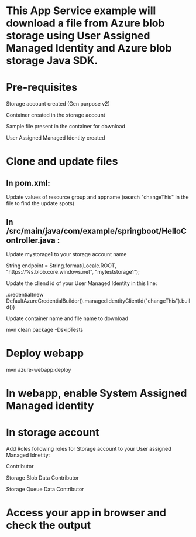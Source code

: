 # This App Service example will download a file from Azure blob storage using **User** Assigned Managed Identity and Azure blob storage Java SDK.


# Pre-requisites
Storage account created (Gen purpose v2)

Container created in the storage account

Sample file present in the container for download

User Assigned Managed Identity created

# Clone and update files


## In pom.xml:

Update values of resource group and appname (search &quot;changeThis&quot; in the file to find the update spots)


## In /src/main/java/com/example/springboot/HelloController.java :

Update mystorage1 to your storage account name

String endpoint = String.format(Locale.ROOT, &quot;https://%s.blob.core.windows.net&quot;, &quot;myteststorage1&quot;);

Update the cliend id of your User Managed Identity in this line:

.credential(new DefaultAzureCredentialBuilder().managedIdentityClientId("changeThis").build())

Update container name and file name to download

mvn clean package -DskipTests


# Deploy webapp

mvn azure-webapp:deploy


# In webapp, enable System Assigned Managed identity


# In storage account

Add Roles following roles for Storage account to your User assigned Managed Idnetity:

Contributor

Storage Blob Data Contributor

Storage Queue Data Contributor

# Access your app in browser and check the output
